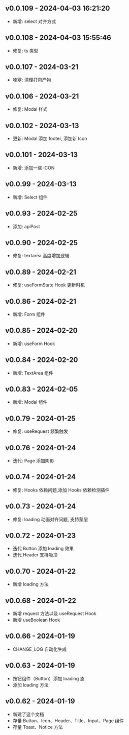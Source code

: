 v0.0.109 - 2024-04-03 16:21:20
--------------------
- 新增: select 对齐方式

v0.0.108 - 2024-04-03 15:55:46
--------------------
- 修复: ts 类型

v0.0.107 - 2024-03-21
--------------------
- 哇塞: 清理打包产物

v0.0.106 - 2024-03-21
--------------------
- 修复: Modal 样式

v0.0.102 - 2024-03-13
--------------------
- 更新: Modal 添加 footer, 添加新 Icon

v0.0.101 - 2024-03-13
--------------------
- 新增: 添加一些 ICON

v0.0.99 - 2024-03-13
--------------------
- 新增: Select 组件

v0.0.93 - 2024-02-25
--------------------
- 添加: apiPost

v0.0.90 - 2024-02-25
--------------------
- 修复: textarea 高度增加逻辑

v0.0.89 - 2024-02-21
--------------------

- 修复: useFormState Hook 更新时机

v0.0.86 - 2024-02-21
--------------------

- 新增: Form 组件

v0.0.85 - 2024-02-20
--------------------

- 新增: useForm Hook

v0.0.84 - 2024-02-20
--------------------

- 新增: TextArea 组件

v0.0.83 - 2024-02-05
--------------------

- 新增: Modal 组件

v0.0.79 - 2024-01-25
--------------------

- 修复: useRequest 频繁触发

v0.0.76 - 2024-01-24
--------------------

- 迭代: Page 添加阴影

v0.0.74 - 2024-01-24
--------------------

- 修复: Hooks 依赖问题,添加 Hooks 依赖检测插件

v0.0.73 - 2024-01-24
--------------------

- 修复: loading 动画对齐问题, 支持蒙层

v0.0.72 - 2024-01-23
--------------------

- 迭代 Button 添加 loading 效果
- 迭代 Header 支持吸顶

v0.0.70 - 2024-01-22
--------------------

- 新增 loading 方法

v0.0.68 - 2024-01-22
--------------------

- 新增 request 方法以及 useRequest Hook
- 新增 useBoolean Hook

v0.0.66 - 2024-01-19
--------------------

- CHANGE_LOG 自动化生成

v0.0.63 - 2024-01-19
--------------------

- 按钮组件（Button）添加 loading 态
- 添加 loading 方法

v0.0.62 - 2024-01-19
--------------------

- 新建了这个文档
- 存量 Button、Icon、Header、Title、Input、Page 组件
- 存量 Toast、Notice 方法

